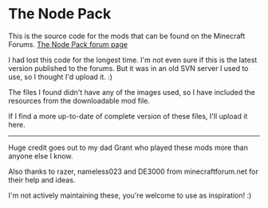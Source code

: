 # The Node Pack

This is the source code for the mods that can be found on the Minecraft Forums. [The Node Pack forum page](https://www.minecraftforum.net/forums/mapping-and-modding-java-edition/minecraft-mods/1272485-1-0-0-the-node-pack)

I had lost this code for the longest time. I'm not even sure if this is the latest version published to the forums. But it was in an old SVN server I used to use, so I thought I'd upload it. :)

The files I found didn't have any of the images used, so I have included the resources from the downloadable mod file.

If I find a more up-to-date of complete version of these files, I'll upload it here.

---

Huge credit goes out to my dad Grant who played these mods more than anyone else I know.

Also thanks to razer, nameless023 and DE3000 from minecraftforum.net for their help and ideas.

I'm not actively maintaining these, you're welcome to use as inspiration! :)
